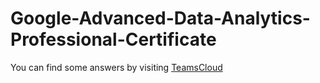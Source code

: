 # Google-Advanced-Data-Analytics-Professional-Certificate
You can find some answers by visiting <a href="https://teamscloud.blogspot.com/">TeamsCloud</a>
